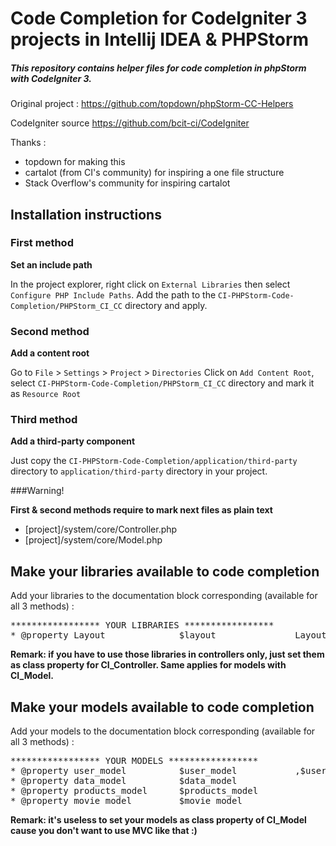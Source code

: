 # Code Completion for CodeIgniter 3 projects in Intellij IDEA & PHPStorm
##### This repository contains helper files for code completion in phpStorm with CodeIgniter 3.

Original project : https://github.com/topdown/phpStorm-CC-Helpers

CodeIgniter source https://github.com/bcit-ci/CodeIgniter

Thanks :
* topdown for making this
* cartalot (from CI's community) for inspiring a one file structure
* Stack Overflow's community for inspiring cartalot

## Installation instructions

### First method

**Set an include path**

In the project explorer, right click on `External Libraries` then select `Configure PHP Include Paths`. Add the path to the `CI-PHPStorm-Code-Completion/PHPStorm_CI_CC` directory and apply.

### Second method

**Add a content root**

Go to `File` > `Settings` > `Project` > `Directories`
Click on `Add Content Root`, select `CI-PHPStorm-Code-Completion/PHPStorm_CI_CC` directory and mark it as `Resource Root`

### Third method

**Add a third-party component**

Just copy the `CI-PHPStorm-Code-Completion/application/third-party` directory to `application/third-party` directory in your project.

###Warning!

**First & second methods require to mark next files as plain text**
* [project]/system/core/Controller.php
* [project]/system/core/Model.php

## Make your libraries available to code completion

Add your libraries to the documentation block corresponding (available for all 3 methods) :

<pre>
***************** YOUR LIBRARIES *****************
* @property Layout              $layout               Layout Class
</pre>

**Remark: if you have to use those libraries in controllers only, just set them as class property for CI_Controller. Same applies for models with CI_Model.**

## Make your models available to code completion

Add your models to the documentation block corresponding (available for all 3 methods) :

<pre>
***************** YOUR MODELS *****************
* @property user_model          $user_model           ,$user
* @property data_model          $data_model
* @property products_model      $products_model
* @property movie_model         $movie_model
</pre>

**Remark: it's useless to set your models as class property of CI_Model cause you don't want to use MVC like that :)**